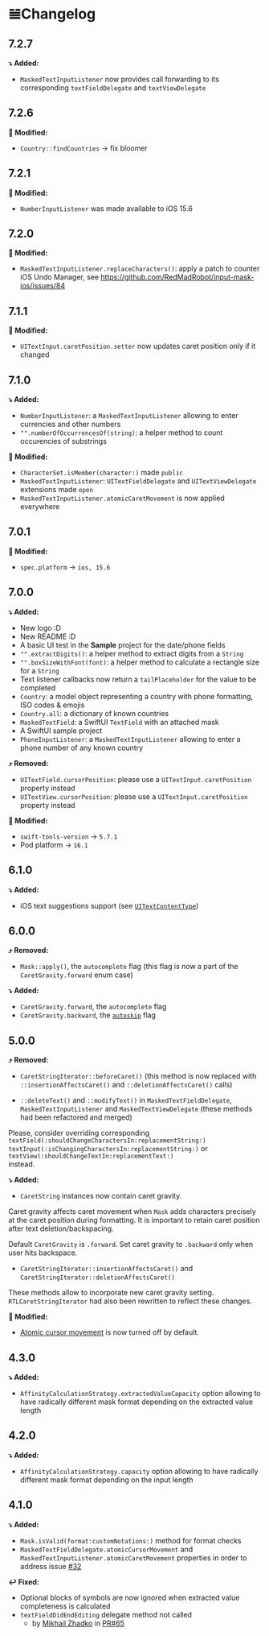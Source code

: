 # 𝌡Changelog

## 7.2.7

**⤵️ Added:**

* `MaskedTextInputListener` now provides call forwarding to its corresponding `textFieldDelegate` and `textViewDelegate`

## 7.2.6

**🔄 Modified:**

* `Country::findCountries` → fix bloomer

## 7.2.1

**🔄 Modified:**
* `NumberInputListener` was made available to iOS 15.6

## 7.2.0

**🔄 Modified:**
* `MaskedTextInputListener.replaceCharacters()`: apply a patch to counter iOS Undo Manager, see https://github.com/RedMadRobot/input-mask-ios/issues/84

## 7.1.1

**🔄 Modified:**
* `UITextInput.caretPosition.setter` now updates caret position only if it changed 

## 7.1.0

**⤵️ Added:**

* `NumberInputListener`: a `MaskedTextInputListener` allowing to enter currencies and other numbers
* `"".numberOfOccurrencesOf(string)`: a helper method to count occurencies of substrings

**🔄 Modified:**

* `CharacterSet.isMember(character:)` made `public`
* `MaskedTextInputListener`: `UITextFieldDelegate` and `UITextViewDelegate` extensions made `open`
* `MaskedTextInputListener.atomicCaretMovement` is now applied everywhere

## 7.0.1

**🔄 Modified:**

* `spec.platform` → `ios, 15.6`

## 7.0.0

**⤵️ Added:**

* New logo :D 
* New README :D 
* A basic UI test in the **Sample** project for the date/phone fields
* `"".extractDigits()`: a helper method to extract digits from a `String`
* `"".boxSizeWithFont(font)`: a helper method to calculate a rectangle size for a `String`
* Text listener callbacks now return a `tailPlaceholder` for the value to be completed
* `Country`: a model object representing a country with phone formatting, ISO codes & emojis
* `Country.all`: a dictionary of known countries
* `MaskedTextField`: a SwiftUI `TextField` with an attached mask
* A SwiftUI sample project
* `PhoneInputListener`: a `MaskedTextInputListener` allowing to enter a phone number of any known country

**⤴️ Removed:**

* `UITextField.cursorPosition`: please use a `UITextInput.caretPosition` property instead
* `UITextView.cursorPosition`: please use a `UITextInput.caretPosition` property instead

**🔄 Modified:**

* `swift-tools-version` → `5.7.1`
* Pod platform → `16.1`

## 6.1.0

**⤵️ Added:**

* iOS text suggestions support (see [`UITextContentType`](https://developer.apple.com/documentation/uikit/uitextcontenttype))

## 6.0.0

**⤴️ Removed:**

* `Mask::apply()`, the `autocomplete` flag (this flag is now a part of the `CaretGravity.forward` enum case)

**⤵️ Added:**

* `CaretGravity.forward`, the `autocomplete` flag
* `CaretGravity.backward`, the [`autoskip`](https://github.com/RedMadRobot/input-mask-ios/wiki/0.-Mask#autoskip-flag) flag

## 5.0.0

**⤴️ Removed:**

* `CaretStringIterator::beforeCaret()` (this method is now replaced with `::insertionAffectsCaret()` and `::deletionAffectsCaret()` calls)

* `::deleteText()` and `::modifyText()` in `MaskedTextFieldDelegate`, `MaskedTextInputListener` and `MaskedTextViewDelegate` (these methods had been refactored and merged)

Please, consider overriding corresponding  
`textField(:shouldChangeCharactersIn:replacementString:)`  
`textInput(:isChangingCharactersIn:replacementString:)` or  
`textView(:shouldChangeTextIn:replacementText:)`  
instead.

**⤵️ Added:**

* `CaretString` instances now contain caret gravity.

Caret gravity affects caret movement when `Mask` adds characters precisely at the caret position during formatting. It is important to retain caret position after text deletion/backspacing.

Default `CaretGravity` is `.forward`. Set caret gravity to `.backward` only when user hits backspace.

* `CaretStringIterator::insertionAffectsCaret()` and `CaretStringIterator::deletionAffectsCaret()`

These methods allow to incorporate new caret gravity setting. `RTLCaretStringIterator` had also been rewritten to reflect these changes.

**🔄 Modified:**

* [Atomic cursor movement](https://github.com/RedMadRobot/input-mask-ios/wiki/2.-Text-Field-Listener#atomic-cursor-movement-an-ugly-workaround-property) is now turned off by default.

## 4.3.0

**⤵️ Added:**

* `AffinityCalculationStrategy.extractedValueCapacity` option allowing to have radically different mask format depending on the extracted value length

## 4.2.0

**⤵️ Added:**

* `AffinityCalculationStrategy.capacity` option allowing to have radically different mask format depending on the input length

## 4.1.0

**⤵️ Added:**

* `Mask.isValid(format:customNotations:)` method for format checks
* `MaskedTextFieldDelegate.atomicCursorMovement` and `MaskedTextInputListener.atomicCaretMovement` properties in order to address issue [#32](https://github.com/RedMadRobot/input-mask-ios/issues/32)

**↩️ Fixed:**

* Optional blocks of symbols are now ignored when extracted value completeness is calculated
* `textFieldDidEndEditing` delegate method not called
	* by [Mikhail Zhadko](https://github.com/while366) in [PR#65](https://github.com/RedMadRobot/input-mask-ios/pull/65)
